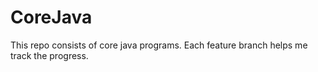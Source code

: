 # CoreJava
This repo consists of core java programs. Each feature branch helps me track the progress.
